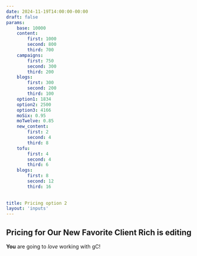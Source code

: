 ```yaml
---
date: 2024-11-19T14:00:00-00:00
draft: false
params:
    base: 10000
    content: 
        first: 1000
        second: 800
        third: 700
    campaigns: 
        first: 750
        second: 300
        third: 200
    blogs: 
        first: 300
        second: 200
        third: 100
    option1: 1834
    option2: 2500
    option3: 4166
    moSix: 0.95
    moTwelve: 0.85
    new_content: 
        first: 2
        second: 4
        third: 8
    tofu:
        first: 4
        second: 4
        third: 6
    blogs: 
        first: 8
        second: 12
        third: 16
    
    
title: Pricing option 2
layout: 'inputs'
---
```


## Pricing for Our New Favorite Client Rich is editing

**You** are going to *love* working with gC!
